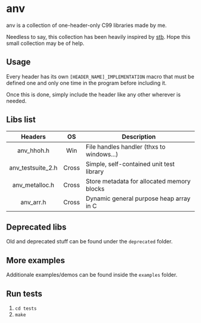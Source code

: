 # anv

anv is a collection of one-header-only C99 libraries made by me.

Needless to say, this collection has been heavily inspired by [stb](https://github.com/nothings/stb).
Hope this small collection may be of help.

## Usage

Every header has its own `[HEADER_NAME]_IMPLEMENTATION` macro that must be
defined one and only one time in the program before including it.

Once this is done, simply include the header like any other wherever is needed.

## Libs list

|      Headers      |  OS   | Description                                |
|:-----------------:|:-----:|--------------------------------------------|
|    anv_hhoh.h     |  Win  | File handles handler (thxs to windows...)  |
| anv_testsuite_2.h | Cross | Simple, self-contained unit test library   |
|  anv_metalloc.h   | Cross | Store metadata for allocated memory blocks |
|     anv_arr.h     | Cross | Dynamic general purpose heap array in C    |

## Deprecated libs

Old and deprecated stuff can be found under the `deprecated` folder.

## More examples

Additionale examples/demos can be found inside the `examples` folder.

## Run tests

1. `cd tests`
2. `make`
